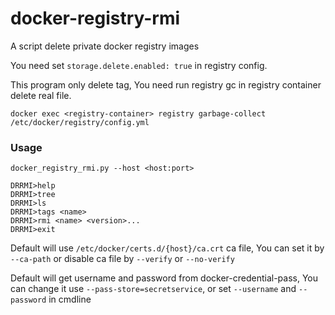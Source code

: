 # docker-registry-rmi

A script delete private docker registry images

You need set `storage.delete.enabled: true` in registry config. 

This program only delete tag, 
You need run registry gc in registry container delete real file. 

    docker exec <registry-container> registry garbage-collect /etc/docker/registry/config.yml

### Usage

    docker_registry_rmi.py --host <host:port>

    DRRMI>help
    DRRMI>tree
    DRRMI>ls
    DRRMI>tags <name> 
    DRRMI>rmi <name> <version>...
    DRRMI>exit

Default will use `/etc/docker/certs.d/{host}/ca.crt` ca file, 
You can set it by `--ca-path` or disable ca file by `--verify` or `--no-verify`

Default will get username and password from docker-credential-pass, 
You can change it use `--pass-store=secretservice`, 
or set `--username` and `--password` in cmdline
